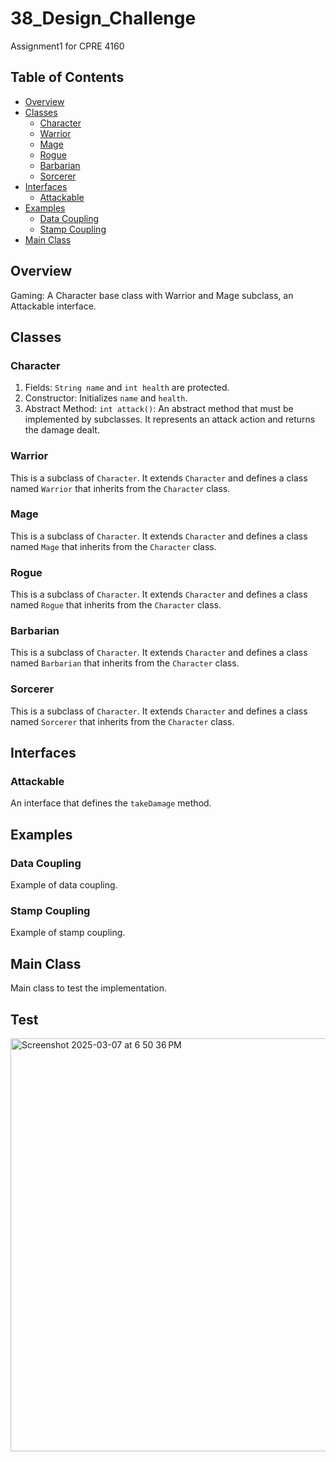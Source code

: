 # 38_Design_Challenge
Assignment1 for CPRE 4160

## Table of Contents
- [Overview](#overview)
- [Classes](#classes)
  - [Character](#character)
  - [Warrior](#warrior)
  - [Mage](#mage)
  - [Rogue](#rogue)
  - [Barbarian](#barbarian)
  - [Sorcerer](#sorcerer)
- [Interfaces](#interfaces)
  - [Attackable](#attackable)
- [Examples](#examples)
  - [Data Coupling](#data-coupling)
  - [Stamp Coupling](#stamp-coupling)
- [Main Class](#main-class)

## Overview
Gaming: A Character base class with Warrior and Mage subclass, an Attackable interface.

## Classes

### Character
1. Fields: `String name` and `int health` are protected.
2. Constructor: Initializes `name` and `health`.
3. Abstract Method: `int attack()`: An abstract method that must be implemented by subclasses. It represents an attack action and returns the damage dealt.

### Warrior
This is a subclass of `Character`. It extends `Character` and defines a class named `Warrior` that inherits from the `Character` class.

### Mage
This is a subclass of `Character`. It extends `Character` and defines a class named `Mage` that inherits from the `Character` class.

### Rogue
This is a subclass of `Character`. It extends `Character` and defines a class named `Rogue` that inherits from the `Character` class.

### Barbarian
This is a subclass of `Character`. It extends `Character` and defines a class named `Barbarian` that inherits from the `Character` class.

### Sorcerer
This is a subclass of `Character`. It extends `Character` and defines a class named `Sorcerer` that inherits from the `Character` class.

## Interfaces

### Attackable
An interface that defines the `takeDamage` method.

## Examples

### Data Coupling
Example of data coupling.

### Stamp Coupling
Example of stamp coupling.

## Main Class
Main class to test the implementation.


## Test
<img width="661" alt="Screenshot 2025-03-07 at 6 50 36 PM" src="https://github.com/user-attachments/assets/de2f2216-9726-4338-a0e6-6e4b480adb53" />

